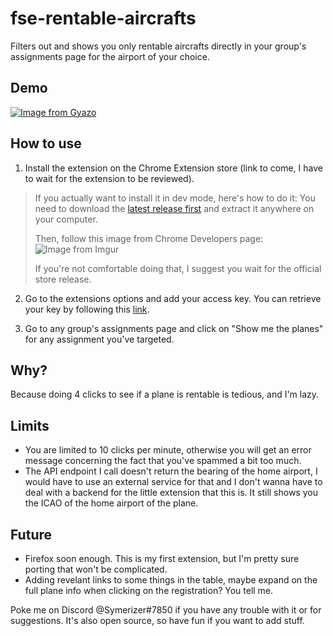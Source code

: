 
fse-rentable-aircrafts
===
Filters out and shows you only rentable aircrafts directly in your group's assignments page for the airport of your choice.

Demo
---
[![Image from Gyazo](https://i.gyazo.com/90b85e2d987d16e4a686cf13a59adeba.gif)](https://gyazo.com/90b85e2d987d16e4a686cf13a59adeba)

How to use
---
1. Install the extension on the Chrome Extension store (link to come, I have to wait for the extension to be reviewed).

>If you actually want to install it in dev mode, here's how to do it: 
>You need to download the [latest release first](https://github.com/Symerizer/fse-rentable-aircrafts/releases/latest) and extract it anywhere on your computer.
>
>Then, follow this image from Chrome Developers page:
>![Image from Imgur](https://i.imgur.com/HFykjCV.png)
>
>If you're not comfortable doing that, I suggest you wait for the official store release.

2. Go to the extensions options and add your access key. You can retrieve your key by following this [link](https://server.fseconomy.net/datafeeds.jsp).

3. Go to any group's assignments page and click on "Show me the planes" for any assignment you've targeted.

Why?
---
Because doing 4 clicks to see if a plane is rentable is tedious, and I'm lazy.

Limits
---
- You are limited to 10 clicks per minute, otherwise you will get an error message concerning the fact that you've spammed a bit too much.
- The API endpoint I call doesn't return the bearing of the home airport, I would have to use an external service for that and I don't wanna have to deal with a backend for the little extension that this is. It still shows you the ICAO of the home airport of the plane.

Future
---
- Firefox soon enough. This is my first extension, but I'm pretty sure porting that won't be complicated.
- Adding revelant links to some things in the table, maybe expand on the full plane info when clicking on the registration? You tell me.

Poke me on Discord @Symerizer#7850 if you have any trouble with it or for suggestions. It's also open source, so have fun if you want to add stuff. 

